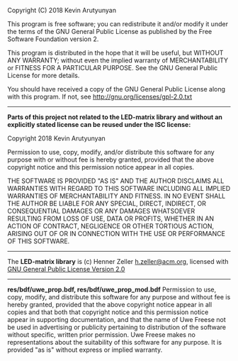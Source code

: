 Copyright (C) 2018  Kevin Arutyunyan

This program is free software; you can redistribute it and/or modify
it under the terms of the GNU General Public License as published by
the Free Software Foundation version 2.

This program is distributed in the hope that it will be useful,
but WITHOUT ANY WARRANTY; without even the implied warranty of
MERCHANTABILITY or FITNESS FOR A PARTICULAR PURPOSE.  See the
GNU General Public License for more details.

You should have received a copy of the GNU General Public License along
with this program.  If not, see <http://gnu.org/licenses/gpl-2.0.txt>

***

__Parts of this project not related to the LED-matrix library and without
an explicitly stated license can be reused under the ISC license:__

Copyright 2018 Kevin Arutyunyan

Permission to use, copy, modify, and/or distribute this software for any
purpose with or without fee is hereby granted, provided that the above
copyright notice and this permission notice appear in all copies.

THE SOFTWARE IS PROVIDED "AS IS" AND THE AUTHOR DISCLAIMS ALL WARRANTIES WITH
REGARD TO THIS SOFTWARE INCLUDING ALL IMPLIED WARRANTIES OF MERCHANTABILITY
AND FITNESS. IN NO EVENT SHALL THE AUTHOR BE LIABLE FOR ANY SPECIAL, DIRECT,
INDIRECT, OR CONSEQUENTIAL DAMAGES OR ANY DAMAGES WHATSOEVER RESULTING FROM
LOSS OF USE, DATA OR PROFITS, WHETHER IN AN ACTION OF CONTRACT, NEGLIGENCE OR
OTHER TORTIOUS ACTION, ARISING OUT OF OR IN CONNECTION WITH THE USE OR
PERFORMANCE OF THIS SOFTWARE.

***

The __LED-matrix library__ is (c) Henner Zeller <h.zeller@acm.org>, licensed with
[GNU General Public License Version 2.0](http://www.gnu.org/licenses/gpl-2.0.txt)

***

__res/bdf/uwe_prop.bdf, res/bdf/uwe_prop_mod.bdf__
Permission to use, copy, modify, and distribute this
software for any purpose and without fee is hereby granted,
provided that the above copyright notice appear in all
copies and that both that copyright notice and this
permission notice appear in supporting documentation, and
that the name of Uwe Freese not be used in advertising or
publicity pertaining to distribution of the software without
specific, written prior permission. Uwe Freese makes no
representations about the suitability of this software for
any purpose. It is provided "as is" without express or
implied warranty.
